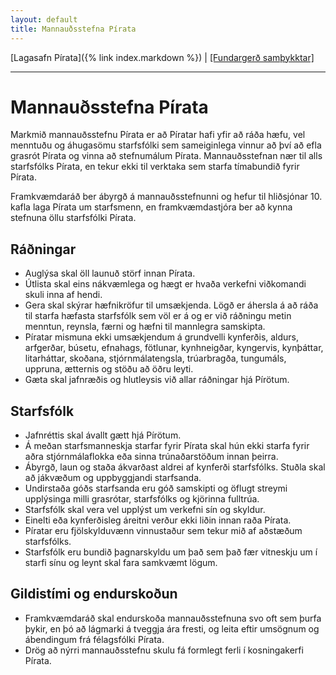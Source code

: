 ```yaml
---
layout: default
title: Mannauðsstefna Pírata
---
```


[Lagasafn Pírata]({% link index.markdown %}) \| [[Fundargerð samþykktar]](https://github.com/piratar/Skjalasafn/blob/master/Fundargerdir/Nefndir/Framkvaemdarad/2020/2020-02-25.md)

***

# Mannauðsstefna Pírata

Markmið mannauðsstefnu Pírata er að Píratar hafi yfir að ráða hæfu, vel menntuðu og áhugasömu starfsfólki sem sameiginlega vinnur að því að efla grasrót Pírata og vinna að stefnumálum Pírata. Mannauðsstefnan nær til alls starfsfólks Pírata, en tekur ekki til verktaka sem starfa tímabundið fyrir Pírata.

Framkvæmdaráð ber ábyrgð á mannauðsstefnunni og hefur til hliðsjónar 10. kafla laga Pírata um starfsmenn, en framkvæmdastjóra ber að kynna stefnuna öllu starfsfólki Pírata.

## Ráðningar

* Auglýsa skal öll launuð störf innan Pírata.
* Útlista skal eins nákvæmlega og hægt er hvaða verkefni viðkomandi skuli inna af hendi.
* Gera skal skýrar hæfnikröfur til umsækjenda. Lögð er áhersla á að ráða til starfa hæfasta starfsfólk sem völ er á og er við ráðningu metin menntun, reynsla, færni og hæfni til mannlegra samskipta.
* Píratar mismuna ekki umsækjendum á grundvelli kynferðis, aldurs, arfgerðar, búsetu, efnahags, fötlunar, kynhneigðar, kyngervis, kynþáttar, litarháttar, skoðana, stjórnmálatengsla, trúarbragða, tungumáls, uppruna, ætternis og stöðu að öðru leyti.
* Gæta skal jafnræðis og hlutleysis við allar ráðningar hjá Pírötum.

## Starfsfólk

* Jafnréttis skal ávallt gætt hjá Pírötum.
* Á meðan starfsmanneskja starfar fyrir Pírata skal hún ekki starfa fyrir aðra stjórnmálaflokka eða sinna trúnaðarstöðum innan þeirra.
* Ábyrgð, laun og staða ákvarðast aldrei af kynferði starfsfólks.  Stuðla skal að jákvæðum og uppbyggjandi starfsanda.
* Undirstaða góðs starfsanda eru góð samskipti og öflugt streymi upplýsinga milli grasrótar, starfsfólks og kjörinna fulltrúa.
* Starfsfólk skal vera vel upplýst um verkefni sín og skyldur.
* Einelti eða kynferðisleg áreitni verður ekki liðin innan raða Pírata.
* Píratar eru fjölskylduvænn vinnustaður sem tekur mið af aðstæðum starfsfólks.
* Starfsfólk eru bundið þagnarskyldu um það sem það fær vitneskju um í starfi sínu og leynt skal fara samkvæmt lögum.

## Gildistími og endurskoðun

* Framkvæmdaráð skal endurskoða mannauðsstefnuna svo oft sem þurfa þykir, en þó að lágmarki á tveggja ára fresti, og leita eftir umsögnum og ábendingum frá félagsfólki Pírata.
* Drög að nýrri mannauðsstefnu skulu fá formlegt ferli í kosningakerfi Pírata.